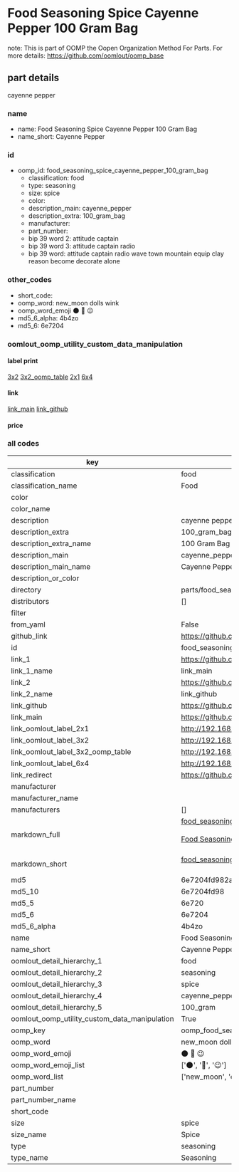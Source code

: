 # Food Seasoning Spice Cayenne Pepper 100 Gram Bag  

note: This is part of OOMP the Oopen Organization Method For Parts. For more details: https://github.com/oomlout/oomp_base

##  part details
  



cayenne pepper



### name
* name: Food Seasoning Spice Cayenne Pepper 100 Gram Bag
* name_short: Cayenne Pepper
### id
* oomp_id: food_seasoning_spice_cayenne_pepper_100_gram_bag
  * classification: food
  * type: seasoning
  * size: spice
  * color: 
  * description_main: cayenne_pepper
  * description_extra: 100_gram_bag
  * manufacturer: 
  * part_number: 
  * bip 39 word 2: attitude captain
  * bip 39 word 3: attitude captain radio
  * bip 39 word: attitude captain radio wave town mountain equip clay reason become decorate alone

### other_codes
* short_code: 
* oomp_word: new_moon dolls wink
* oomp_word_emoji :new_moon: :dolls: :wink:
* md5_6_alpha: 4b4zo
* md5_6: 6e7204






### oomlout_oomp_utility_custom_data_manipulation
#### label print
[3x2](http://192.168.1.245:1112/?label=oomp%204b4zo)
[3x2_oomp_table](http://192.168.1.108:1112/?label=oomp%204b4zo)
[2x1](http://192.168.1.242:1112/?label=oomp%204b4zo)
[6x4](http://192.168.1.55:1112/?label=oomp%204b4zo)    

#### link

[link_main](https://github.com/oomlout/oomlout_oomp_version_1_messy/tree/main/parts/food_seasoning_spice_cayenne_pepper_100_gram_bag) [link_github](https://github.com/oomlout/oomlout_oomp_version_1_messy/tree/main/parts/food_seasoning_spice_cayenne_pepper_100_gram_bag)                             

#### price







### all codes 
| key | value |  
| --- | --- |  
| classification | food |  
| classification_name | Food |  
| color |  |  
| color_name |  |  
| description | cayenne pepper |  
| description_extra | 100_gram_bag |  
| description_extra_name | 100 Gram Bag |  
| description_main | cayenne_pepper |  
| description_main_name | Cayenne Pepper |  
| description_or_color |   |  
| directory | parts/food_seasoning_spice_cayenne_pepper_100_gram_bag |  
| distributors | [] |  
| filter |  |  
| from_yaml | False |  
| github_link | https://github.com/oomlout/oomlout_oomp_part_src/tree/main/parts/food_seasoning_spice_cayenne_pepper_100_gram_bag |  
| id | food_seasoning_spice_cayenne_pepper_100_gram_bag |  
| link_1 | https://github.com/oomlout/oomlout_oomp_version_1_messy/tree/main/parts/food_seasoning_spice_cayenne_pepper_100_gram_bag |  
| link_1_name | link_main |  
| link_2 | https://github.com/oomlout/oomlout_oomp_version_1_messy/tree/main/parts/food_seasoning_spice_cayenne_pepper_100_gram_bag |  
| link_2_name | link_github |  
| link_github | https://github.com/oomlout/oomlout_oomp_version_1_messy/tree/main/parts/food_seasoning_spice_cayenne_pepper_100_gram_bag |  
| link_main | https://github.com/oomlout/oomlout_oomp_version_1_messy/tree/main/parts/food_seasoning_spice_cayenne_pepper_100_gram_bag |  
| link_oomlout_label_2x1 | http://192.168.1.242:1112/?label=oomp%204b4zo |  
| link_oomlout_label_3x2 | http://192.168.1.245:1112/?label=oomp%204b4zo |  
| link_oomlout_label_3x2_oomp_table | http://192.168.1.108:1112/?label=oomp%204b4zo |  
| link_oomlout_label_6x4 | http://192.168.1.55:1112/?label=oomp%204b4zo |  
| link_redirect | https://github.com/oomlout/oomlout_oomp_version_1_messy/tree/main/parts/food_seasoning_spice_cayenne_pepper_100_gram_bag |  
| manufacturer |  |  
| manufacturer_name |  |  
| manufacturers | [] |  
| markdown_full | [food_seasoning_spice_cayenne_pepper_100_gram_bag](none)<br>[](none)<br>[Food Seasoning Spice Cayenne Pepper 100 Gram Bag](none)<br><br> |  
| markdown_short | [food_seasoning_spice_cayenne_pepper_100_gram_bag](none)<br><br> |  
| md5 | 6e7204fd982a298642732f7f61888875 |  
| md5_10 | 6e7204fd98 |  
| md5_5 | 6e720 |  
| md5_6 | 6e7204 |  
| md5_6_alpha | 4b4zo |  
| name | Food Seasoning Spice Cayenne Pepper 100 Gram Bag |  
| name_short | Cayenne Pepper |  
| oomlout_detail_hierarchy_1 | food |  
| oomlout_detail_hierarchy_2 | seasoning |  
| oomlout_detail_hierarchy_3 | spice |  
| oomlout_detail_hierarchy_4 | cayenne_pepper |  
| oomlout_detail_hierarchy_5 | 100_gram |  
| oomlout_oomp_utility_custom_data_manipulation | True |  
| oomp_key | oomp_food_seasoning_spice_cayenne_pepper_100_gram_bag |  
| oomp_word | new_moon dolls wink |  
| oomp_word_emoji | :new_moon: :dolls: :wink: |  
| oomp_word_emoji_list | [':new_moon:', ':dolls:', ':wink:'] |  
| oomp_word_list | ['new_moon', 'dolls', 'wink'] |  
| part_number |  |  
| part_number_name |  |  
| short_code |  |  
| size | spice |  
| size_name | Spice |  
| type | seasoning |  
| type_name | Seasoning |  
